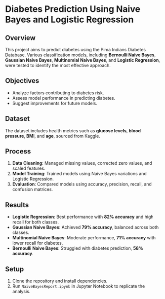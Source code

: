 # **Diabetes Prediction Using Naive Bayes and Logistic Regression**

## **Overview**
This project aims to predict diabetes using the Pima Indians Diabetes Database. Various classification models, including **Bernoulli Naive Bayes**, **Gaussian Naive Bayes**, **Multinomial Naive Bayes**, and **Logistic Regression**, were tested to identify the most effective approach.

## **Objectives**
- Analyze factors contributing to diabetes risk.
- Assess model performance in predicting diabetes.
- Suggest improvements for future models.

## **Dataset**
The dataset includes health metrics such as **glucose levels**, **blood pressure**, **BMI**, and **age**, sourced from Kaggle.

## **Process**
1. **Data Cleaning**: Managed missing values, corrected zero values, and scaled features.
2. **Model Training**: Trained models using Naive Bayes variations and Logistic Regression.
3. **Evaluation**: Compared models using accuracy, precision, recall, and confusion matrices.

## **Results**
- **Logistic Regression**: Best performance with **82% accuracy** and high recall for both classes.
- **Gaussian Naive Bayes**: Achieved **79% accuracy**, balanced across both classes.
- **Multinomial Naive Bayes**: Moderate performance, **71% accuracy** with lower recall for diabetes.
- **Bernoulli Naive Bayes**: Struggled with diabetes prediction, **58% accuracy**.


## **Setup**
1. Clone the repository and install dependencies.
2. Run `NaiveBayesReport.ipynb` in Jupyter Notebook to replicate the analysis.
